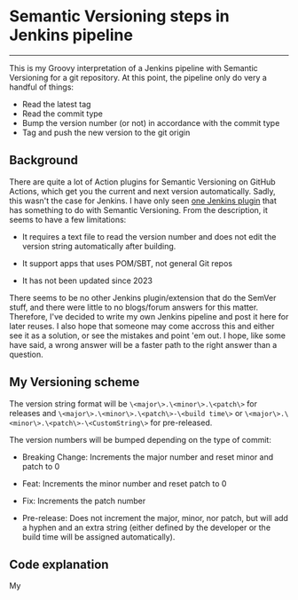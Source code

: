 # Semantic Versioning steps in Jenkins pipeline
---
This is my Groovy interpretation of a Jenkins pipeline with Semantic Versioning for a git repository. At this point, the pipeline only do very a handful of things:

- Read the latest tag
- Read the commit type
- Bump the version number (or not) in accordance with the commit type
- Tag and push the new version to the git origin

## Background
There are quite a lot of Action plugins for Semantic Versioning on GitHub Actions, which get you the current and next version automatically. Sadly, this wasn't the case for Jenkins. I have only seen [one Jenkins plugin](https://plugins.jenkins.io/semantic-versioning-plugin/) that has something to do with Semantic Versioning. From the description, it seems to have a few limitations:

- It requires a text file to read the version number and does not edit the version string automatically after building.

- It support apps that uses POM/SBT, not general Git repos

- It has not been updated since 2023

There seems to be no other Jenkins plugin/extension that do the SemVer stuff, and there were little to no blogs/forum answers for this matter. Therefore, I've decided to write my own Jenkins pipeline and post it here for later reuses. I also hope that someone may come accross this and either see it as a solution, or see the mistakes and point 'em out. I hope, like some have said, a wrong answer will be a faster path to the right answer than a question.

## My Versioning scheme

The version string format will be `\<major\>.\<minor\>.\<patch\>` for releases and `\<major\>.\<minor\>.\<patch\>-\<build time\>` or `\<major\>.\<minor\>.\<patch\>-\<CustomString\>` for pre-released.

The version numbers will be bumped depending on the type of commit:

- Breaking Change: Increments the major number and reset minor and patch to 0

- Feat: Increments the minor number and reset patch to 0

- Fix: Increments the patch number

- Pre-release: Does not increment the major, minor, nor patch, but will add a hyphen and an extra string (either defined by the developer or the build time will be assigned automatically).

## Code explanation

My